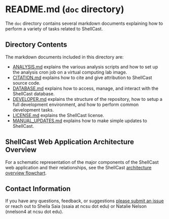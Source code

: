 
# README.md (`doc` directory)

The `doc` directory contains several markdown documents explaining how to perform a variety of tasks related to ShellCast.

## Directory Contents

The markdown documents included in this directory are:

- [ANALYSIS.md](ANALYSIS.md) explains the various analysis scripts and how to set up the analysis cron job on a virtual computing lab image.
- [CITATION.md](CITATION.md) explains how to cite and give attribution to ShellCast source code.
- [DATABASE.md](DATABASE.md) explains how to access, manage, and interact with the ShellCast database.
- [DEVELOPER.md](DEVELOPER.md) explains the structure of the repository, how to setup a full development environment, and how to perform common development tasks.
- [LICENSE.md](LICENSE.md) explains the ShellCast license.
- [MANUAL_UPDATES.md](MANUAL_UPDATES.md) explains how to make simple updates to ShellCast.

## ShellCast Web Application Architecture Overview

For a schematic representation of the major components of the ShellCast web application and their relationships, see the ShellCast [architecture overview flowchart](https://github.ncsu.edu/biosystemsanalyticslab/shellcast#2-architecture-overview).

## Contact Information

If you have any questions, feedback, or suggestions [please submit an issue](https://github.ncsu.edu/biosystemsanalyticslab/shellcast/issues) or reach out to Sheila Saia (ssaia at ncsu dot edu) or Natalie Nelson (nnelson4 at ncsu dot edu).

